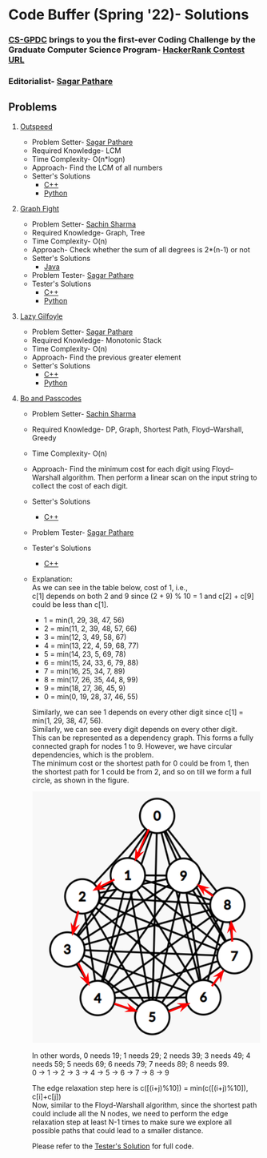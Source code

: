# Code Buffer (Spring '22)- Solutions

### [CS-GPDC](https://www.linkedin.com/company/cs-gpdc/) brings to you the first-ever Coding Challenge by the Graduate Computer Science Program- [HackerRank Contest URL](https://www.hackerrank.com/code-buffer-s22)

### Editorialist- [Sagar Pathare](https://www.linkedin.com/in/sspathare97/)  

## Problems

1. [Outspeed](https://www.hackerrank.com/contests/code-buffer-s22/challenges/outspeed)
   * Problem Setter- [Sagar Pathare](https://www.linkedin.com/in/sspathare97/)
   * Required Knowledge- LCM
   * Time Complexity- O(n*logn)
   * Approach- Find the LCM of all numbers
   * Setter's Solutions
     * [C++](https://github.com/cs-gpdc/code-buffer-s22-solutions/blob/main/1-outspeed/author-solutions/main.cpp)
     * [Python](https://github.com/cs-gpdc/code-buffer-s22-solutions/blob/main/1-outspeed/author-solutions/main.py)

2. [Graph Fight](https://www.hackerrank.com/contests/code-buffer-s22/challenges/graph-fight)
   * Problem Setter- [Sachin Sharma](https://www.linkedin.com/in/sachin-sharma-625848a9/)
   * Required Knowledge- Graph, Tree
   * Time Complexity- O(n)
   * Approach- Check whether the sum of all degrees is 2*(n-1) or not
   * Setter's Solutions
     * [Java](https://github.com/cs-gpdc/code-buffer-s22-solutions/blob/main/2-graph-fight/author-solutions/main.java)
   * Problem Tester- [Sagar Pathare](https://www.linkedin.com/in/sspathare97/)
   * Tester's Solutions
     * [C++](https://github.com/cs-gpdc/code-buffer-s22-solutions/blob/main/2-graph-fight/tester-solutions/main.cpp)
     * [Python](https://github.com/cs-gpdc/code-buffer-s22-solutions/blob/main/2-graph-fight/tester-solutions/main.py)

3. [Lazy Gilfoyle](https://www.hackerrank.com/contests/code-buffer-s22/challenges/lazy-gilfoyle)
   * Problem Setter- [Sagar Pathare](https://www.linkedin.com/in/sspathare97/)
   * Required Knowledge- Monotonic Stack
   * Time Complexity- O(n)
   * Approach- Find the previous greater element
   * Setter's Solutions
     * [C++](https://github.com/cs-gpdc/code-buffer-s22-solutions/blob/main/3-lazy-gilfoyle/author-solutions/main.cpp)
     * [Python](https://github.com/cs-gpdc/code-buffer-s22-solutions/blob/main/3-lazy-gilfoyle/author-solutions/main.py)

4. [Bo and Passcodes](https://www.hackerrank.com/contests/code-buffer-s22/challenges/bo-and-passcode)
   * Problem Setter- [Sachin Sharma](https://www.linkedin.com/in/sachin-sharma-625848a9/)
   * Required Knowledge- DP, Graph, Shortest Path, Floyd–Warshall, Greedy
   * Time Complexity- O(n)
   * Approach- Find the minimum cost for each digit using Floyd–Warshall algorithm. Then perform a linear scan on the input string to collect the cost of each digit.
   * Setter's Solutions
     * [C++](https://github.com/cs-gpdc/code-buffer-s22-solutions/blob/main/4-bo-and-passcodes/author-solutions/main.cpp)
   * Problem Tester- [Sagar Pathare](https://www.linkedin.com/in/sspathare97/)
   * Tester's Solutions
     * [C++](https://github.com/cs-gpdc/code-buffer-s22-solutions/blob/main/4-bo-and-passcodes/tester-solutions/main.cpp)
   * Explanation:  
      As we can see in the table below, cost of 1, i.e.,    
      c[1] depends on both 2 and 9 since (2 + 9) % 10 = 1 and c[2] + c[9] could be less than c[1].

      * 1 = min(1, 29, 38, 47, 56)
      * 2 = min(11, 2, 39, 48, 57, 66)
      * 3 = min(12, 3, 49, 58, 67)
      * 4 = min(13, 22, 4, 59, 68, 77)
      * 5 = min(14, 23, 5, 69, 78)
      * 6 = min(15, 24, 33, 6, 79, 88)
      * 7 = min(16, 25, 34, 7, 89)
      * 8 = min(17, 26, 35, 44, 8, 99)
      * 9 = min(18, 27, 36, 45, 9)
      * 0 = min(0, 19, 28, 37, 46, 55)

      Similarly, we can see 1 depends on every other digit since c[1] = min(1, 29, 38, 47, 56).  
      Similarly, we can see every digit depends on every other digit.  
      This can be represented as a dependency graph. This forms a fully connected graph for nodes 1 to 9. However, we have circular dependencies, which is the problem.   
      The minimum cost or the shortest path for 0 could be from 1, then the shortest path for 1 could be from 2, and so on till we form a full circle, as shown in the figure.  

      ![](https://github.com/cs-gpdc/code-buffer-s22-solutions/blob/main/4-bo-and-passcodes/graph.png)
      
      In other words, 0 needs 19; 1 needs 29; 2 needs 39; 3 needs 49; 4 needs 59; 5 needs 69; 6 needs 79; 7 needs 89; 8 needs 99.  
      0 -> 1 -> 2 -> 3 -> 4 -> 5 -> 6 -> 7 -> 8 -> 9

      The edge relaxation step here is c([(i+j)%10]) = min(c([(i+j)%10]), c[i]+c[j])  
      Now, similar to the Floyd-Warshall algorithm, since the shortest path could include all the N nodes, we need to perform the edge relaxation step at least N-1 times to make sure we explore all possible paths that could lead to a smaller distance.

      Please refer to the [Tester's Solution](https://github.com/cs-gpdc/code-buffer-s22-solutions/blob/main/4-bo-and-passcodes/tester-solutions/main.cpp) for full code.
